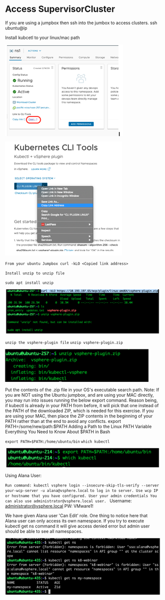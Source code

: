 # Access SupervisorCluster

If you are using a jumpbox then ssh into the jumbox to access clusters.
ssh ubuntu@ip

Install kubcetl to your linux/mac path

![](../.././images/kubectl3.png)

![](../.././images/kubectl4.png)

`From your ubuntu Jumpbox curl -kLO <Copied link address>`

`Install unzip to unzip file`

`sudo apt install unzip`


![](../.././images/kubectl5.png)

`unzip the vsphere-plugin file`
`unzip vsphere-plugin.zip`

![](../.././images/kubectl6.png)

Put the contents of the .zip file in your OS's executable search path.
Note: If you are NOT using the Ubuntu jumpbox, and are using your MAC directly, you may run into issues running the below export command. Reason being,  if  kubectl is already in your PATH from before, it will pick that one instead of the PATH of the downloaded ZIP, which is needed for this exercise. If you are using your MAC, then place the ZIP contents in the beginning of your PATH rather than at the end to avoid any conflicts. 
export PATH=/some/new/path:$PATH
Adding a Path to the Linux PATH Variable
Everything You Need to Know About $PATH in Bash

`export PATH=$PATH:/home/ubuntu/bin`
`which kubectl`

![](../.././images/kubectl7.png)

Using Alana User:

`Run command: kubectl vsphere login --insecure-skip-tls-verify --server your-wcp-server -u alana@vsphere.local`
`to log in to server. Use wcp IP or hostname that you have configured. User your admin credentials
You can also use administrator@vsphere.local user.
`
Username: administrator@vsphere.local
PW: VMware1!

We have given Alana user 'Can Edit' role. One thing to notice here that Alana user can only access its own namespace. If you try to execute kubectl get ns command it will give access denied error but admin user should be able to see all namespaces.

![](../../images/alana.png)



